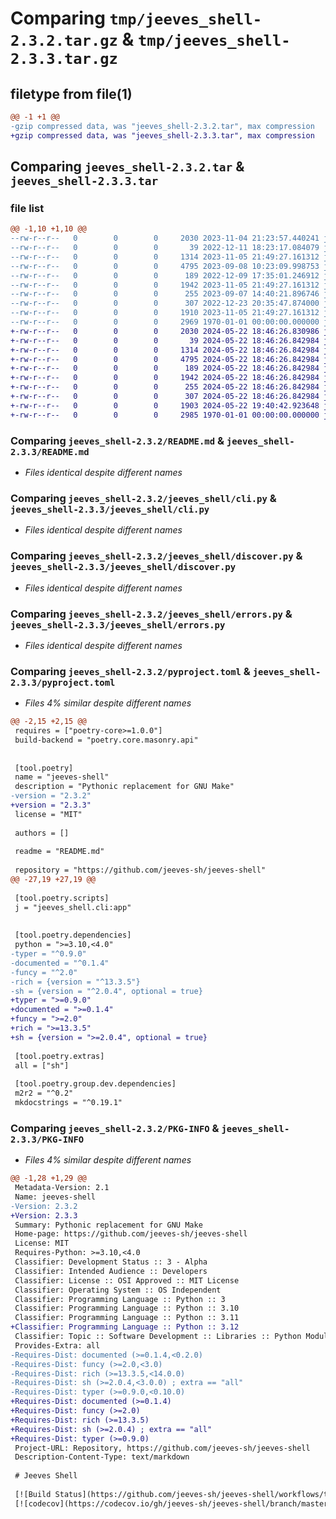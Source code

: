 # Comparing `tmp/jeeves_shell-2.3.2.tar.gz` & `tmp/jeeves_shell-2.3.3.tar.gz`

## filetype from file(1)

```diff
@@ -1 +1 @@
-gzip compressed data, was "jeeves_shell-2.3.2.tar", max compression
+gzip compressed data, was "jeeves_shell-2.3.3.tar", max compression
```

## Comparing `jeeves_shell-2.3.2.tar` & `jeeves_shell-2.3.3.tar`

### file list

```diff
@@ -1,10 +1,10 @@
--rw-r--r--   0        0        0     2030 2023-11-04 21:23:57.440241 jeeves_shell-2.3.2/README.md
--rw-r--r--   0        0        0       39 2022-12-11 18:23:17.084079 jeeves_shell-2.3.2/jeeves_shell/__init__.py
--rw-r--r--   0        0        0     1314 2023-11-05 21:49:27.161312 jeeves_shell-2.3.2/jeeves_shell/cli.py
--rw-r--r--   0        0        0     4795 2023-09-08 10:23:09.998753 jeeves_shell-2.3.2/jeeves_shell/discover.py
--rw-r--r--   0        0        0      189 2022-12-09 17:35:01.246912 jeeves_shell-2.3.2/jeeves_shell/entry_points.py
--rw-r--r--   0        0        0     1942 2023-11-05 21:49:27.161312 jeeves_shell-2.3.2/jeeves_shell/errors.py
--rw-r--r--   0        0        0      255 2023-09-07 14:40:21.896746 jeeves_shell-2.3.2/jeeves_shell/import_by_path.py
--rw-r--r--   0        0        0      307 2022-12-23 20:35:47.874000 jeeves_shell-2.3.2/jeeves_shell/jeeves.py
--rw-r--r--   0        0        0     1910 2023-11-05 21:49:27.161312 jeeves_shell-2.3.2/pyproject.toml
--rw-r--r--   0        0        0     2969 1970-01-01 00:00:00.000000 jeeves_shell-2.3.2/PKG-INFO
+-rw-r--r--   0        0        0     2030 2024-05-22 18:46:26.830986 jeeves_shell-2.3.3/README.md
+-rw-r--r--   0        0        0       39 2024-05-22 18:46:26.842984 jeeves_shell-2.3.3/jeeves_shell/__init__.py
+-rw-r--r--   0        0        0     1314 2024-05-22 18:46:26.842984 jeeves_shell-2.3.3/jeeves_shell/cli.py
+-rw-r--r--   0        0        0     4795 2024-05-22 18:46:26.842984 jeeves_shell-2.3.3/jeeves_shell/discover.py
+-rw-r--r--   0        0        0      189 2024-05-22 18:46:26.842984 jeeves_shell-2.3.3/jeeves_shell/entry_points.py
+-rw-r--r--   0        0        0     1942 2024-05-22 18:46:26.842984 jeeves_shell-2.3.3/jeeves_shell/errors.py
+-rw-r--r--   0        0        0      255 2024-05-22 18:46:26.842984 jeeves_shell-2.3.3/jeeves_shell/import_by_path.py
+-rw-r--r--   0        0        0      307 2024-05-22 18:46:26.842984 jeeves_shell-2.3.3/jeeves_shell/jeeves.py
+-rw-r--r--   0        0        0     1903 2024-05-22 19:40:42.923648 jeeves_shell-2.3.3/pyproject.toml
+-rw-r--r--   0        0        0     2985 1970-01-01 00:00:00.000000 jeeves_shell-2.3.3/PKG-INFO
```

### Comparing `jeeves_shell-2.3.2/README.md` & `jeeves_shell-2.3.3/README.md`

 * *Files identical despite different names*

### Comparing `jeeves_shell-2.3.2/jeeves_shell/cli.py` & `jeeves_shell-2.3.3/jeeves_shell/cli.py`

 * *Files identical despite different names*

### Comparing `jeeves_shell-2.3.2/jeeves_shell/discover.py` & `jeeves_shell-2.3.3/jeeves_shell/discover.py`

 * *Files identical despite different names*

### Comparing `jeeves_shell-2.3.2/jeeves_shell/errors.py` & `jeeves_shell-2.3.3/jeeves_shell/errors.py`

 * *Files identical despite different names*

### Comparing `jeeves_shell-2.3.2/pyproject.toml` & `jeeves_shell-2.3.3/pyproject.toml`

 * *Files 4% similar despite different names*

```diff
@@ -2,15 +2,15 @@
 requires = ["poetry-core>=1.0.0"]
 build-backend = "poetry.core.masonry.api"
 
 
 [tool.poetry]
 name = "jeeves-shell"
 description = "Pythonic replacement for GNU Make"
-version = "2.3.2"
+version = "2.3.3"
 license = "MIT"
 
 authors = []
 
 readme = "README.md"
 
 repository = "https://github.com/jeeves-sh/jeeves-shell"
@@ -27,19 +27,19 @@
 
 [tool.poetry.scripts]
 j = "jeeves_shell.cli:app"
 
 
 [tool.poetry.dependencies]
 python = ">=3.10,<4.0"
-typer = "^0.9.0"
-documented = "^0.1.4"
-funcy = "^2.0"
-rich = {version = "^13.3.5"}
-sh = {version = "^2.0.4", optional = true}
+typer = ">=0.9.0"
+documented = ">=0.1.4"
+funcy = ">=2.0"
+rich = ">=13.3.5"
+sh = {version = ">=2.0.4", optional = true}
 
 [tool.poetry.extras]
 all = ["sh"]
 
 [tool.poetry.group.dev.dependencies]
 m2r2 = "^0.2"
 mkdocstrings = "^0.19.1"
```

### Comparing `jeeves_shell-2.3.2/PKG-INFO` & `jeeves_shell-2.3.3/PKG-INFO`

 * *Files 4% similar despite different names*

```diff
@@ -1,28 +1,29 @@
 Metadata-Version: 2.1
 Name: jeeves-shell
-Version: 2.3.2
+Version: 2.3.3
 Summary: Pythonic replacement for GNU Make
 Home-page: https://github.com/jeeves-sh/jeeves-shell
 License: MIT
 Requires-Python: >=3.10,<4.0
 Classifier: Development Status :: 3 - Alpha
 Classifier: Intended Audience :: Developers
 Classifier: License :: OSI Approved :: MIT License
 Classifier: Operating System :: OS Independent
 Classifier: Programming Language :: Python :: 3
 Classifier: Programming Language :: Python :: 3.10
 Classifier: Programming Language :: Python :: 3.11
+Classifier: Programming Language :: Python :: 3.12
 Classifier: Topic :: Software Development :: Libraries :: Python Modules
 Provides-Extra: all
-Requires-Dist: documented (>=0.1.4,<0.2.0)
-Requires-Dist: funcy (>=2.0,<3.0)
-Requires-Dist: rich (>=13.3.5,<14.0.0)
-Requires-Dist: sh (>=2.0.4,<3.0.0) ; extra == "all"
-Requires-Dist: typer (>=0.9.0,<0.10.0)
+Requires-Dist: documented (>=0.1.4)
+Requires-Dist: funcy (>=2.0)
+Requires-Dist: rich (>=13.3.5)
+Requires-Dist: sh (>=2.0.4) ; extra == "all"
+Requires-Dist: typer (>=0.9.0)
 Project-URL: Repository, https://github.com/jeeves-sh/jeeves-shell
 Description-Content-Type: text/markdown
 
 # Jeeves Shell
 
 [![Build Status](https://github.com/jeeves-sh/jeeves-shell/workflows/test/badge.svg?branch=master&event=push)](https://github.com/jeeves-sh/jeeves-shell/actions?query=workflow%3Atest)
 [![codecov](https://codecov.io/gh/jeeves-sh/jeeves-shell/branch/master/graph/badge.svg)](https://codecov.io/gh/jeeves-sh/jeeves-shell)
```

